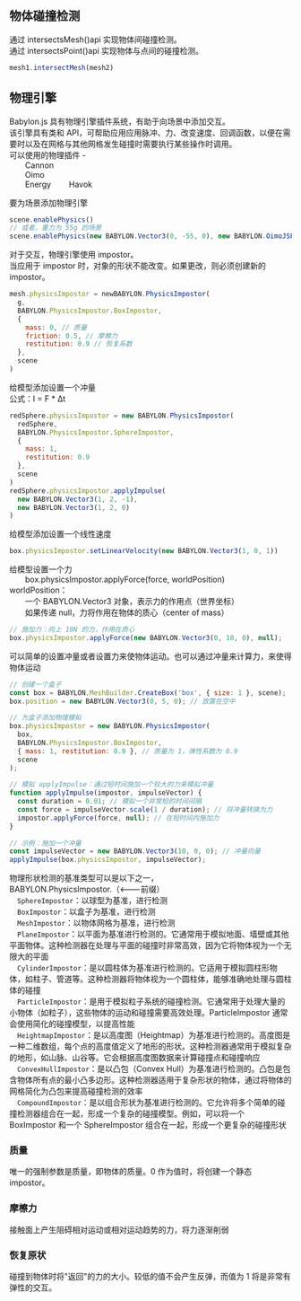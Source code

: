 ## 物体碰撞检测

通过 intersectsMesh()api 实现物体间碰撞检测。  
通过 intersectsPoint()api 实现物体与点间的碰撞检测。

```javascript
mesh1.intersectMesh(mesh2)
```

## 物理引擎

Babylon.js 具有物理引擎插件系统，有助于向场景中添加交互。  
该引擎具有类和 API，可帮助应用应用脉冲、力、改变速度、回调函数，以便在需要时以及在网格与其他网格发生碰撞时需要执行某些操作时调用。  
可以使用的物理插件 -  
&emsp;&emsp;Cannon  
&emsp;&emsp;Oimo  
&emsp;&emsp;Energy
&emsp;&emsp;Havok

要为场景添加物理引擎

```javascript
scene.enablePhysics()
// 或者，重力为 55g 的场景
scene.enablePhysics(new BABYLON.Vector3(0, -55, 0), new BABYLON.OimoJSPlugin())
```

对于交互，物理引擎使用 impostor。   
当应用于 impostor 时，对象的形状不能改变。如果更改，则必须创建新的 impostor。

```javascript
mesh.physicsImpostor = newBABYLON.PhysicsImpostor(
  g,
  BABYLON.PhysicsImpostor.BoxImpostor,
  {
    mass: 0, // 质量
    friction: 0.5, // 摩檫力
    restitution: 0.9 // 恢复系数
  },
  scene
)
```

给模型添加设置一个冲量     
公式：I = F * Δt      

```javascript
redSphere.physicsImpostor = new BABYLON.PhysicsImpostor(
  redSphere,
  BABYLON.PhysicsImpostor.SphereImpostor,
  {
    mass: 1,
    restitution: 0.9
  },
  scene
)
redSphere.physicsImpostor.applyImpulse(
  new BABYLON.Vector3(1, 2, -1),
  new BABYLON.Vector3(1, 2, 0)
)
```

给模型添加设置一个线性速度

```javascript
box.physicsImpostor.setLinearVelocity(new BABYLON.Vector3(1, 0, 1))
```

给模型设置一个力    
&emsp;&emsp;box.physicsImpostor.applyForce(force, worldPosition)     
worldPosition：   
&emsp;&emsp;一个 BABYLON.Vector3 对象，表示力的作用点（世界坐标）       
&emsp;&emsp;如果传递 null，力将作用在物体的质心（center of mass）     
```javascript
// 施加力：向上 10N 的力，作用在质心
box.physicsImpostor.applyForce(new BABYLON.Vector3(0, 10, 0), null);
```

可以简单的设置冲量或者设置力来使物体运动。也可以通过冲量来计算力，来使得物体运动   

```javascript
// 创建一个盒子
const box = BABYLON.MeshBuilder.CreateBox('box', { size: 1 }, scene);
box.position = new BABYLON.Vector3(0, 5, 0); // 放置在空中
 
// 为盒子添加物理模拟
box.physicsImpostor = new BABYLON.PhysicsImpostor(
  box,
  BABYLON.PhysicsImpostor.BoxImpostor,
  { mass: 1, restitution: 0.9 }, // 质量为 1，弹性系数为 0.9
  scene
);
 
// 模拟 applyImpulse：通过短时间施加一个较大的力来模拟冲量
function applyImpulse(impostor, impulseVector) {
  const duration = 0.01; // 模拟一个非常短的时间间隔
  const force = impulseVector.scale(1 / duration); // 将冲量转换为力
  impostor.applyForce(force, null); // 在短时间内施加力
}
 
// 示例：施加一个冲量
const impulseVector = new BABYLON.Vector3(10, 0, 0); // 冲量向量
applyImpulse(box.physicsImpostor, impulseVector);
```

物理形状检测的基准类型可以是以下之一，    
BABYLON.PhysicsImpostor.（<---前缀）    
&emsp;`SphereImpostor`：以球型为基准，进行检测    
&emsp;`BoxImpostor`：以盒子为基准，进行检测    
&emsp;`MeshImpostor`：以物体网格为基准，进行检测    
&emsp;`PlaneImpostor`：以平面为基准进行检测的。它通常用于模拟地面、墙壁或其他平面物体。这种检测器在处理与平面的碰撞时非常高效，因为它将物体视为一个无限大的平面         
&emsp;`CylinderImpostor`：是以圆柱体为基准进行检测的。它适用于模拟圆柱形物体，如柱子、管道等。这种检测器将物体视为一个圆柱体，能够准确地处理与圆柱体的碰撞   
&emsp;`ParticleImpostor`：是用于模拟粒子系统的碰撞检测。它通常用于处理大量的小物体（如粒子），这些物体的运动和碰撞需要高效处理。ParticleImpostor 通常会使用简化的碰撞模型，以提高性能   
&emsp;`HeightmapImpostor`：是以高度图（Heightmap）为基准进行检测的。高度图是一种二维数组，每个点的高度值定义了地形的形状。这种检测器通常用于模拟复杂的地形，如山脉、山谷等。它会根据高度图数据来计算碰撞点和碰撞响应   
&emsp;`ConvexHullImpostor`：是以凸包（Convex Hull）为基准进行检测的。凸包是包含物体所有点的最小凸多边形。这种检测器适用于复杂形状的物体，通过将物体的网格简化为凸包来提高碰撞检测的效率    
&emsp;`CompoundImpostor`：是以组合形状为基准进行检测的。它允许将多个简单的碰撞检测器组合在一起，形成一个复杂的碰撞模型。例如，可以将一个 BoxImpostor 和一个 SphereImpostor 组合在一起，形成一个更复杂的碰撞形状    

### 质量

唯一的强制参数是质量，即物体的质量。0 作为值时，将创建一个静态 impostor。

### 摩檫力

接触面上产生阻碍相对运动或相对运动趋势的力，将力逐渐削弱

### 恢复原状

碰撞到物体时将"返回"的力的大小。较低的值不会产生反弹，而值为 1 将是非常有弹性的交互。
